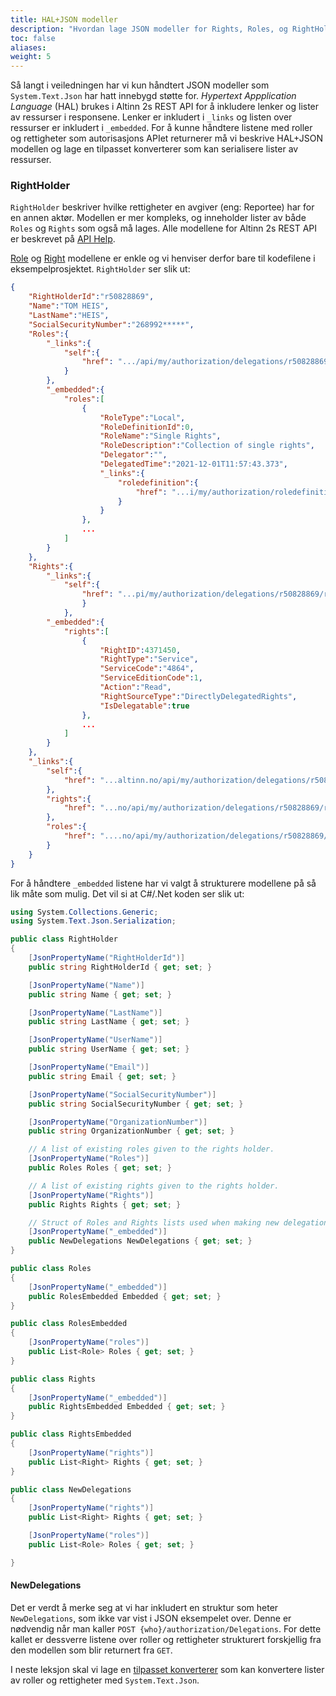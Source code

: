 ```yaml
---
title: HAL+JSON modeller
description: "Hvordan lage JSON modeller for Rights, Roles, og RightHolder"
toc: false
aliases:
weight: 5
---
```


Så langt i veiledningen har vi kun håndtert JSON modeller som `System.Text.Json` har hatt innebygd støtte for.
*Hypertext Appplication Language* (HAL) brukes i Altinn 2s REST API for å inkludere lenker og lister av ressurser i responsene.
Lenker er inkludert i `_links` og listen over ressurser er inkludert i `_embedded`. 
For å kunne håndtere listene med roller og rettigheter som autorisasjons APIet returnerer må vi beskrive HAL+JSON modellen og lage en tilpasset konverterer som kan serialisere lister av ressurser.

### RightHolder
`RightHolder` beskriver hvilke rettigheter en avgiver (eng: Reportee) har for en annen aktør.
Modellen er mer kompleks, og inneholder lister av både `Roles` og `Rights` som også må lages.
Alle modellene for Altinn 2s REST API er beskrevet på [API Help](https://altinn.no/api/Help).

[Role](https://github.com/Altinn/altinn2-test-apiclient/blob/main/src/Models/Role.cs) og [Right](https://github.com/Altinn/altinn2-test-apiclient/blob/main/src/Models/Right.cs) modellene er enkle og vi henviser derfor bare til kodefilene i eksempelprosjektet.
`RightHolder` ser slik ut:
```json
{
    "RightHolderId":"r50828869",
    "Name":"TOM HEIS",
    "LastName":"HEIS",
    "SocialSecurityNumber":"268992*****",
    "Roles":{
        "_links":{
            "self":{
                "href": ".../api/my/authorization/delegations/r50828869/roles"
            }
        },
        "_embedded":{
            "roles":[
                {
                    "RoleType":"Local",
                    "RoleDefinitionId":0,
                    "RoleName":"Single Rights",
                    "RoleDescription":"Collection of single rights",
                    "Delegator":"",
                    "DelegatedTime":"2021-12-01T11:57:43.373",
                    "_links":{
                        "roledefinition":{
                            "href": "...i/my/authorization/roledefinitions/0"
                        }
                    }
                },
                ...
            ]
        }
    },
    "Rights":{
        "_links":{
            "self":{
                "href": "...pi/my/authorization/delegations/r50828869/rights"
                }
            },
        "_embedded":{
            "rights":[
                {
                    "RightID":4371450,
                    "RightType":"Service",
                    "ServiceCode":"4864",
                    "ServiceEditionCode":1,
                    "Action":"Read",
                    "RightSourceType":"DirectlyDelegatedRights",
                    "IsDelegatable":true
                },
                ...
            ]
        }
    },
    "_links":{
        "self":{
            "href": "...altinn.no/api/my/authorization/delegations/r50828869"
        },
        "rights":{
            "href": "...no/api/my/authorization/delegations/r50828869/rights"
        },
        "roles":{
            "href": "....no/api/my/authorization/delegations/r50828869/roles"
        }
    }
}
```
For å håndtere `_embedded` listene har vi valgt å strukturere modellene på så lik måte som mulig.
Det vil si at C#/.Net koden ser slik ut:
```cs
using System.Collections.Generic;
using System.Text.Json.Serialization;

public class RightHolder
{
    [JsonPropertyName("RightHolderId")]
    public string RightHolderId { get; set; }

    [JsonPropertyName("Name")]
    public string Name { get; set; }

    [JsonPropertyName("LastName")]
    public string LastName { get; set; }

    [JsonPropertyName("UserName")]
    public string UserName { get; set; }

    [JsonPropertyName("Email")]
    public string Email { get; set; }

    [JsonPropertyName("SocialSecurityNumber")]
    public string SocialSecurityNumber { get; set; }

    [JsonPropertyName("OrganizationNumber")]
    public string OrganizationNumber { get; set; }

    // A list of existing roles given to the rights holder.
    [JsonPropertyName("Roles")]
    public Roles Roles { get; set; }

    // A list of existing rights given to the rights holder.
    [JsonPropertyName("Rights")]
    public Rights Rights { get; set; }

    // Struct of Roles and Rights lists used when making new delegations.
    [JsonPropertyName("_embedded")]
    public NewDelegations NewDelegations { get; set; }
}

public class Roles
{
    [JsonPropertyName("_embedded")]
    public RolesEmbedded Embedded { get; set; }
}

public class RolesEmbedded
{
    [JsonPropertyName("roles")]
    public List<Role> Roles { get; set; }
}

public class Rights
{
    [JsonPropertyName("_embedded")]
    public RightsEmbedded Embedded { get; set; }
}

public class RightsEmbedded
{
    [JsonPropertyName("rights")]
    public List<Right> Rights { get; set; }
}

public class NewDelegations
{
    [JsonPropertyName("rights")]
    public List<Right> Rights { get; set; }

    [JsonPropertyName("roles")]
    public List<Role> Roles { get; set; }

}
```

#### NewDelegations
Det er verdt å merke seg at vi har inkludert en struktur som heter `NewDelegations`, som ikke var vist i JSON eksempelet over.
Denne er nødvendig når man kaller `POST {who}/authorization/Delegations`.
For dette kallet er dessverre listene over roller og rettigheter strukturert forskjellig fra den modellen som blir returnert fra `GET`.

I neste leksjon skal vi lage en [tilpasset konverterer](/docs/api/rest/kom-i-gang/tutorial-sluttbrukersystem/hal-json-konverterer/) som kan konvertere lister av roller og rettigheter med `System.Text.Json`.
